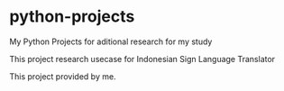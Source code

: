 # python-projects
My Python Projects for aditional research for my study

This project research usecase for Indonesian Sign Language Translator 

This project provided by me.
